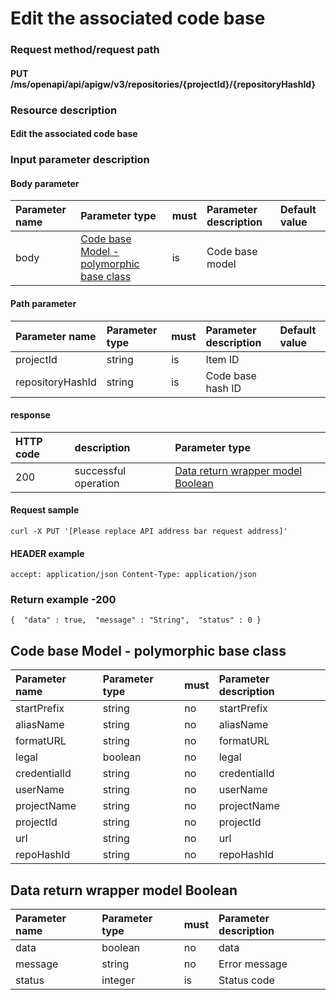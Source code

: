# Edit the associated code base

### Request method/request path

#### PUT /ms/openapi/api/apigw/v3/repositories/{projectId}/{repositoryHashId}

### Resource description

#### Edit the associated code base

### Input parameter description

#### Body parameter

| Parameter name | Parameter type                                               | must | Parameter description | Default value |
| :------------- | :----------------------------------------------------------- | :--- | :-------------------- | :------------ |
| body           | [Code base Model - polymorphic base class](edit-the-associated-code-base.md) | is   | Code base model       |               |

#### Path parameter

| Parameter name   | Parameter type | must | Parameter description | Default value |
| :--------------- | :------------- | :--- | :-------------------- | :------------ |
| projectId        | string         | is   | Item ID               |               |
| repositoryHashId | string         | is   | Code base hash ID     |               |

#### response

| HTTP code | description          | Parameter type                                               |
| :-------- | :------------------- | :----------------------------------------------------------- |
| 200       | successful operation | [Data return wrapper model Boolean](edit-the-associated-code-base.md) |

#### Request sample

```
curl -X PUT '[Please replace API address bar request address]' 
```

#### HEADER example

```
accept: application/json Content-Type: application/json 
```

### Return example -200

```
{  "data" : true,  "message" : "String",  "status" : 0 } 
```

## Code base Model - polymorphic base class

| Parameter name | Parameter type | must | Parameter description |
| :------------- | :------------- | :--- | :-------------------- |
| startPrefix    | string         | no   | startPrefix           |
| aliasName      | string         | no   | aliasName             |
| formatURL      | string         | no   | formatURL             |
| legal          | boolean        | no   | legal                 |
| credentialId   | string         | no   | credentialId          |
| userName       | string         | no   | userName              |
| projectName    | string         | no   | projectName           |
| projectId      | string         | no   | projectId             |
| url            | string         | no   | url                   |
| repoHashId     | string         | no   | repoHashId            |

## Data return wrapper model Boolean

| Parameter name | Parameter type | must | Parameter description |
| :------------- | :------------- | :--- | :-------------------- |
| data           | boolean        | no   | data                  |
| message        | string         | no   | Error message         |
| status         | integer        | is   | Status code           |
